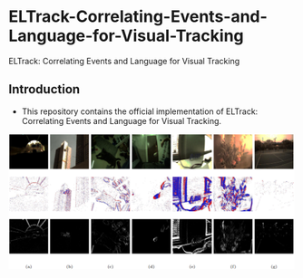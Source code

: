 # ELTrack-Correlating-Events-and-Language-for-Visual-Tracking
ELTrack: Correlating Events and Language for Visual Tracking

## Introduction
- This repository contains the official implementation of ELTrack: Correlating Events and Language for Visual Tracking.

![ELTrack](/images/F1.png)
